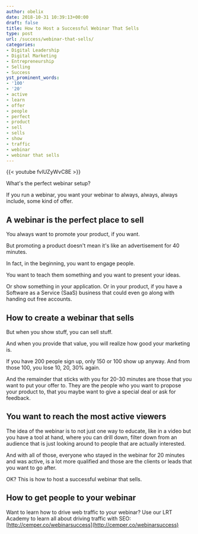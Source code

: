 ```yaml
---
author: obelix
date: 2018-10-31 10:39:13+00:00
draft: false
title: How to Host a Successful Webinar That Sells
type: post
url: /success/webinar-that-sells/
categories:
- Digital Leadership
- Digital Marketing
- Entrepreneurship
- Selling
- Success
yst_prominent_words:
- '100'
- '20'
- active
- learn
- offer
- people
- perfect
- product
- sell
- sells
- show
- traffic
- webinar
- webinar that sells
---
```


{{< youtube fvlUZyWvC8E >}}

What's the perfect webinar setup?

If you run a webinar, you want your webinar to always, always, always include, some kind of offer.


## A webinar is the perfect place to sell


You always want to promote your product, if you want.

But promoting a product doesn't mean it's like an advertisement for 40 minutes.

In fact, in the beginning, you want to engage people.

You want to teach them something and you want to present your ideas.

Or show something in your application. Or in your product, if you have a Software as a Service (SaaS) business that could even go along with handing out free accounts.


## How to create a webinar that sells


But when you show stuff, you can sell stuff.

And when you provide that value, you will realize how good your marketing is.

If you have 200 people sign up, only 150 or 100 show up anyway. And from those 100, you lose 10, 20, 30% again.

And the remainder that sticks with you for 20-30 minutes are those that you want to put your offer to. They are the people who you want to propose your product to, that you maybe want to give a special deal or ask for feedback.


## You want to reach the most active viewers


The idea of the webinar is to not just one way to educate, like in a video but you have a tool at hand, where you can drill down, filter down from an audience that is just looking around to people that are actually interested.

And with all of those, everyone who stayed in the webinar for 20 minutes and was active, is a lot more qualified and those are the clients or leads that you want to go after.

OK? This is how to host a successful webinar that sells.


## How to get people to your webinar


Want to learn how to drive web traffic to your webinar? Use our LRT Academy to learn all about driving traffic with SEO: [http://cemper.co/webinarsuccess](http://cemper.co/webinarsuccess)

